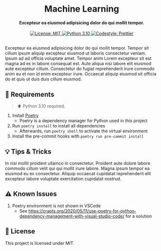 <h1 align="center">
  Machine Learning
</h1>

<h4 align="center">
  Excepteur ea eiusmod adipisicing dolor do qui mollit tempor.
</h4>

<div align="center">
  <a href="https://github.com/felixhoffmnn/python_template">
    <img src="https://img.shields.io/github/license/felixhoffmnn/python_template"
      alt="License: MIT" />
  </a>
  <a href="https://www.python.org/downloads/release/python-3100/">
    <img src="https://img.shields.io/badge/python-3.10-blue.svg"
      alt="Python 3.10" />
  </a>
  <a href="https://github.com/prettier/prettier">
    <img src="https://img.shields.io/badge/code_style-prettier-ff69b4.svg?style=flat-square"
      alt="Codestyle: Prettier" />
  </a>
  <!-- <a href="https://github.com/pre-commit/pre-commit">
    <img src="https://img.shields.io/badge/pre--commit-enabled-brightgreen?logo=pre-commit&logoColor=white"
      alt="pre-commit" />
  </a> -->
  <!-- <a href="https://results.pre-commit.ci/latest/github/felixhoffmnn/python_template/main">
    <img src="https://results.pre-commit.ci/badge/github/felixhoffmnn/python_template/main.svg"
      alt="pre-commit CI" />
  </a> -->
  <!-- <a href="https://codecov.io/gh/felixhoffmnn/python_template" >
    <img src="https://codecov.io/gh/felixhoffmnn/python_template/branch/main/graph/badge.svg?token=XV1JGI8GUM" alt="Code coverage"/>
  </a> -->
</div>
<br>

<!-- TODO: Edit paragraph -->

Excepteur ea eiusmod adipisicing dolor do qui mollit tempor. Tempor sit cillum ipsum aliquip excepteur eiusmod ut laboris consectetur veniam. Ipsum ad ad officia voluptate amet. Tempor anim Lorem excepteur sit est magna ad ex in labore consequat est. Aute aliqua nisi labore elit eiusmod aute excepteur cillum. Consectetur do fugiat reprehenderit irure commodo anim eu et non id enim excepteur irure. Occaecat aliquip eiusmod sit officia do et quis ut duis duis cillum eiusmod.

## :handshake: Requirements

> :arrow_up: Python 3.10 required.

1. Install [Poetry](https://python-poetry.org/docs/#installation)
   - Poetry is a dependency manager for Python used in this project
2. Run `poetry install` to install all dependencies
   - Afterwards, run `poetry shell` to activate the virtual environment
3. Install the pre-commit hooks with `poetry run pre-commit install`

## :bulb: Tips & Tricks

<!-- TODO: Add GitHub instructions for branch protection, versioning, and templates -->

<!-- TODO: Instruction on codecov, pre-commit, and codeql -->

<!-- TODO: Deployment methods for Mkdocs -->

In nisi mollit proident ullamco in consectetur. Proident aute dolore labore commodo cillum velit qui qui mollit irure labore. Magna ipsum tempor ea eiusmod eu ex consectetur. Aliquip occaecat cupidatat reprehenderit elit excepteur labore voluptate exercitation cupidatat nostrud.

## :warning: Known Issues

1. Poetry environment is not shown in VSCode
   - See https://crapts.org/2020/05/11/use-poetry-for-python-dependency-management-with-visual-studio-code/ for a solution

## :memo: License

This project is licensed under MIT.
